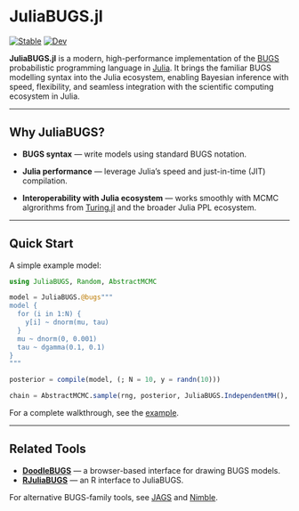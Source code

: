 # JuliaBUGS.jl
[![Stable](https://img.shields.io/badge/docs-stable-blue.svg)](https://TuringLang.github.io/JuliaBUGS.jl/stable)
[![Dev](https://img.shields.io/badge/docs-dev-blue.svg)](https://TuringLang.github.io/JuliaBUGS.jl/dev)

**JuliaBUGS.jl** is a modern, high-performance implementation of the [BUGS](https://en.wikipedia.org/wiki/WinBUGS) probabilistic programming language in [Julia](https://julialang.org/). It brings the familiar BUGS modelling syntax into the Julia ecosystem, enabling Bayesian inference with speed, flexibility, and seamless integration with the scientific computing ecosystem in Julia.

---

## Why JuliaBUGS?

-   **BUGS syntax** — write models using standard BUGS notation.
    
-   **Julia performance** — leverage Julia’s speed and just-in-time (JIT) compilation.
    
-   **Interoperability with Julia ecosystem** — works smoothly with MCMC algrorithms from [Turing.jl](https://turinglang.org/) and the broader Julia PPL ecosystem.   

---

## Quick Start

A simple example model:

```julia
using JuliaBUGS, Random, AbstractMCMC

model = JuliaBUGS.@bugs"""
model {
  for (i in 1:N) {
    y[i] ~ dnorm(mu, tau)
  }
  mu ~ dnorm(0, 0.001)
  tau ~ dgamma(0.1, 0.1)
}
"""

posterior = compile(model, (; N = 10, y = randn(10)))

chain = AbstractMCMC.sample(rng, posterior, JuliaBUGS.IndependentMH(), 1000)
```

For a complete walkthrough, see the [example](https://turinglang.org/JuliaBUGS.jl/stable/example).

---

## **Related Tools**

- [**DoodleBUGS**](https://turinglang.org/JuliaBUGS.jl/DoodleBUGS/) — a browser-based interface for drawing BUGS models.
- [**RJuliaBUGS**](https://mateusmaiads.github.io/rjuliabugs/) — an R interface to JuliaBUGS.
    
For alternative BUGS-family tools, see [JAGS](https://sourceforge.net/p/mcmc-jags/code-0/ci/default/tree/) and [Nimble](https://r-nimble.org/).
